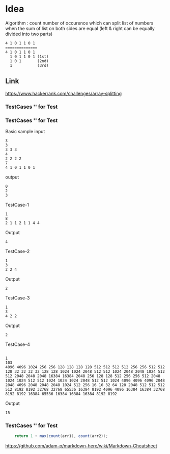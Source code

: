 
# Idea

Algorithm : count number of occurence which can split list of numbers when the sum of list on both sides are equal
             (left & right can be equally divided into two parts)
```
4 1 0 1 1 0 1
==============
4 1 0 1 1 0 1
  1 0 1 1 0 1 (1st)
  1 0 1       (2nd)
  1           (3rd)

```

## Link
https://www.hackerrank.com/challenges/array-splitting

### TestCases '' for Test

### TestCases '' for Test


Basic sample input
```
3
3
3 3 3
4
2 2 2 2
7
4 1 0 1 1 0 1
```
output
```
0
2
3
```


TestCase-1
```
1
8
2 1 1 2 1 1 4 4
```
Output
```
4
```



TestCase-2
```
1
3
2 2 4
```
Output
```
2
```


TestCase-3
```
1
3
4 2 2
```
Output
```
2
```

TestCase-4
```

1
103
4096 4096 1024 256 256 128 128 128 128 512 512 512 512 256 256 512 512 128 32 32 32 32 128 128 1024 1024 2048 512 512 1024 2048 2048 1024 512 512 2048 2048 2048 16384 16384 2048 256 128 128 512 256 256 512 2048 1024 1024 512 512 1024 1024 1024 2048 512 512 1024 4096 4096 4096 2048 2048 4096 2048 2048 2048 1024 512 256 16 16 32 64 128 2048 512 512 512 512 8192 8192 32768 32768 65536 16384 8192 4096 4096 16384 16384 32768 8192 8192 16384 65536 16384 16384 16384 8192 8192
```
Output
```
15
```

### TestCases '' for Test



```java
	return 1 + max(count(arr1), count(arr2));
```
https://github.com/adam-p/markdown-here/wiki/Markdown-Cheatsheet
